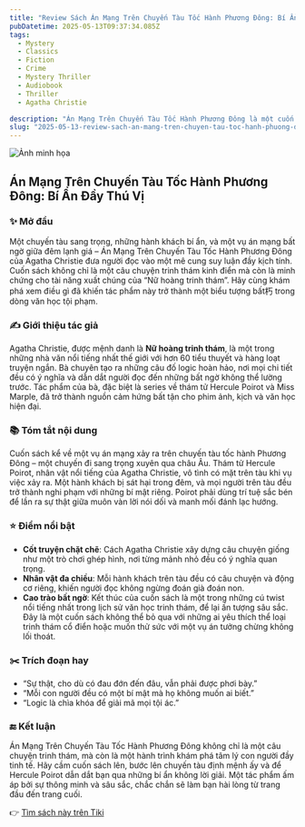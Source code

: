 ```yaml
---
title: "Review Sách Án Mạng Trên Chuyến Tàu Tốc Hành Phương Đông: Bí Ẩn Ly Kỳ Đỉnh Cao"
pubDatetime: 2025-05-13T09:37:34.085Z
tags:
  - Mystery
  - Classics
  - Fiction
  - Crime
  - Mystery Thriller
  - Audiobook
  - Thriller
  - Agatha Christie

description: "Án Mạng Trên Chuyến Tàu Tốc Hành Phương Đông là một cuốn tiểu thuyết trinh thám được độc giả quan tâm và cuốn hút bởi chính là yếu tố gây cấn, bất ngờ, sự logic và hợp lí.Một tên giết người trên chuyến tàu tốc hành Phương Đông được phát hiện đã bị giết chết bởi 12 nhát dao khác nhau. Phải chăng hung thủ là người ngoài hay chính 12 hành khách - vốn có mối thù với hắn - thông đồng với nhau để trả thù? Thám tử Poirot đã ra tay và vụ án dần dần được làm sáng tỏ. Kết quả thu được không chỉ đơn thuần là câu trả lời cho vấn đề hung thủ là ai, mà chính là lương tâm của con người trước ánh sáng của công lí đã mở ra, anh lại tìm đến bên cô để cùng nhìn về một khoảng trời bình yên."
slug: "2025-05-13-review-sach-an-mang-tren-chuyen-tau-toc-hanh-phuong-dong-bi-an-ly-ky-dinh-cao"
---
```


![Ảnh minh họa](https://images-na.ssl-images-amazon.com/images/S/compressed.photo.goodreads.com/books/1630686515i/25461269.jpg) 

 ## Án Mạng Trên Chuyến Tàu Tốc Hành Phương Đông: Bí Ẩn Đầy Thú Vị

### ✨ Mở đầu
Một chuyến tàu sang trọng, những hành khách bí ẩn, và một vụ án mạng bất ngờ giữa đêm lạnh giá – Án Mạng Trên Chuyến Tàu Tốc Hành Phương Đông của Agatha Christie đưa người đọc vào một mê cung suy luận đầy kịch tính. Cuốn sách không chỉ là một câu chuyện trinh thám kinh điển mà còn là minh chứng cho tài năng xuất chúng của “Nữ hoàng trinh thám”. Hãy cùng khám phá xem điều gì đã khiến tác phẩm này trở thành một biểu tượng bất朽 trong dòng văn học tội phạm.

### ✍️ Giới thiệu tác giả
Agatha Christie, được mệnh danh là **Nữ hoàng trinh thám**, là một trong những nhà văn nổi tiếng nhất thế giới với hơn 60 tiểu thuyết và hàng loạt truyện ngắn. Bà chuyên tạo ra những câu đố logic hoàn hảo, nơi mọi chi tiết đều có ý nghĩa và dẫn dắt người đọc đến những bất ngờ không thể lường trước. Tác phẩm của bà, đặc biệt là series về thám tử Hercule Poirot và Miss Marple, đã trở thành nguồn cảm hứng bất tận cho phim ảnh, kịch và văn học hiện đại.

### 📚 Tóm tắt nội dung
Cuốn sách kể về một vụ án mạng xảy ra trên chuyến tàu tốc hành Phương Đông – một chuyến đi sang trọng xuyên qua châu Âu. Thám tử Hercule Poirot, nhân vật nổi tiếng của Agatha Christie, vô tình có mặt trên tàu khi vụ việc xảy ra. Một hành khách bị sát hại trong đêm, và mọi người trên tàu đều trở thành nghi phạm với những bí mật riêng. Poirot phải dùng trí tuệ sắc bén để lần ra sự thật giữa muôn vàn lời nói dối và manh mối đánh lạc hướng.

### ⭐ Điểm nổi bật
- **Cốt truyện chặt chẽ**: Cách Agatha Christie xây dựng câu chuyện giống như một trò chơi ghép hình, nơi từng mảnh nhỏ đều có ý nghĩa quan trọng.
- **Nhân vật đa chiều**: Mỗi hành khách trên tàu đều có câu chuyện và động cơ riêng, khiến người đọc không ngừng đoán già đoán non.
- **Cao trào bất ngờ**: Kết thúc của cuốn sách là một trong những cú twist nổi tiếng nhất trong lịch sử văn học trinh thám, để lại ấn tượng sâu sắc.
Đây là một cuốn sách không thể bỏ qua với những ai yêu thích thể loại trinh thám cổ điển hoặc muốn thử sức với một vụ án tưởng chừng không lối thoát.

### ✂️ Trích đoạn hay
- “Sự thật, cho dù có đau đớn đến đâu, vẫn phải được phơi bày.”
- “Mỗi con người đều có một bí mật mà họ không muốn ai biết.”
- “Logic là chìa khóa để giải mã mọi tội ác.”

### 🔚 Kết luận
Án Mạng Trên Chuyến Tàu Tốc Hành Phương Đông không chỉ là một câu chuyện trinh thám, mà còn là một hành trình khám phá tâm lý con người đầy tinh tế. Hãy cầm cuốn sách lên, bước lên chuyến tàu định mệnh ấy và để Hercule Poirot dẫn dắt bạn qua những bí ẩn không lời giải. Một tác phẩm ấm áp bởi sự thông minh và sâu sắc, chắc chắn sẽ làm bạn hài lòng từ trang đầu đến trang cuối.

👉 [Tìm sách này trên Tiki](https://tiki.vn/search?q=%C3%81n%20M%E1%BA%A1ng%20Tr%C3%AAn%20Chuy%E1%BA%BFn%20T%C3%A0u%20T%E1%BB%91c%20H%C3%A0nh%20Ph%C6%B0%C6%A1ng%20%C4%90%C3%B4ng)
